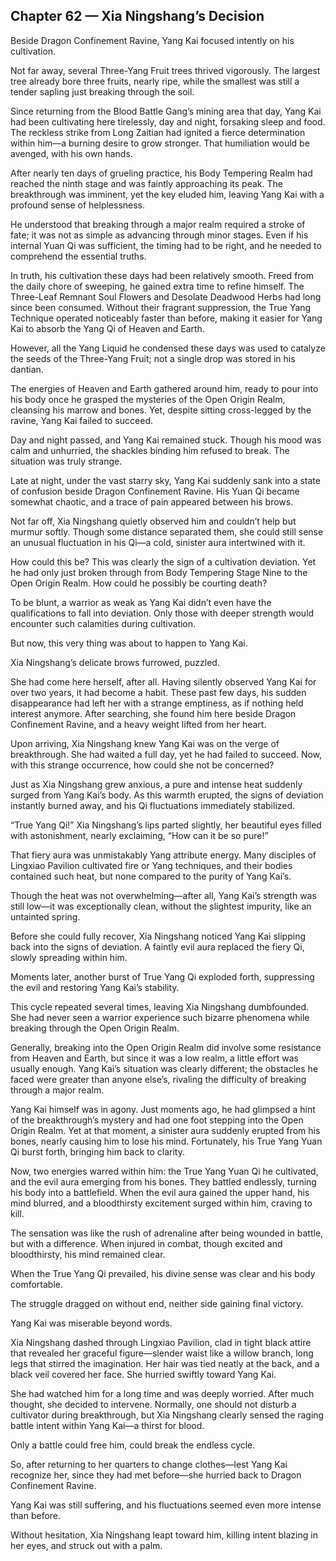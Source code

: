 ## Chapter 62 — Xia Ningshang’s Decision

Beside Dragon Confinement Ravine, Yang Kai focused intently on his cultivation.

Not far away, several Three-Yang Fruit trees thrived vigorously. The largest tree already bore three fruits, nearly ripe, while the smallest was still a tender sapling just breaking through the soil.

Since returning from the Blood Battle Gang’s mining area that day, Yang Kai had been cultivating here tirelessly, day and night, forsaking sleep and food. The reckless strike from Long Zaitian had ignited a fierce determination within him—a burning desire to grow stronger. That humiliation would be avenged, with his own hands.

After nearly ten days of grueling practice, his Body Tempering Realm had reached the ninth stage and was faintly approaching its peak. The breakthrough was imminent, yet the key eluded him, leaving Yang Kai with a profound sense of helplessness.

He understood that breaking through a major realm required a stroke of fate; it was not as simple as advancing through minor stages. Even if his internal Yuan Qi was sufficient, the timing had to be right, and he needed to comprehend the essential truths.

In truth, his cultivation these days had been relatively smooth. Freed from the daily chore of sweeping, he gained extra time to refine himself. The Three-Leaf Remnant Soul Flowers and Desolate Deadwood Herbs had long since been consumed. Without their fragrant suppression, the True Yang Technique operated noticeably faster than before, making it easier for Yang Kai to absorb the Yang Qi of Heaven and Earth.

However, all the Yang Liquid he condensed these days was used to catalyze the seeds of the Three-Yang Fruit; not a single drop was stored in his dantian.

The energies of Heaven and Earth gathered around him, ready to pour into his body once he grasped the mysteries of the Open Origin Realm, cleansing his marrow and bones. Yet, despite sitting cross-legged by the ravine, Yang Kai failed to succeed.

Day and night passed, and Yang Kai remained stuck. Though his mood was calm and unhurried, the shackles binding him refused to break. The situation was truly strange.

Late at night, under the vast starry sky, Yang Kai suddenly sank into a state of confusion beside Dragon Confinement Ravine. His Yuan Qi became somewhat chaotic, and a trace of pain appeared between his brows.

Not far off, Xia Ningshang quietly observed him and couldn’t help but murmur softly. Though some distance separated them, she could still sense an unusual fluctuation in his Qi—a cold, sinister aura intertwined with it.

How could this be? This was clearly the sign of a cultivation deviation. Yet he had only just broken through from Body Tempering Stage Nine to the Open Origin Realm. How could he possibly be courting death?

To be blunt, a warrior as weak as Yang Kai didn’t even have the qualifications to fall into deviation. Only those with deeper strength would encounter such calamities during cultivation.

But now, this very thing was about to happen to Yang Kai.

Xia Ningshang’s delicate brows furrowed, puzzled.

She had come here herself, after all. Having silently observed Yang Kai for over two years, it had become a habit. These past few days, his sudden disappearance had left her with a strange emptiness, as if nothing held interest anymore. After searching, she found him here beside Dragon Confinement Ravine, and a heavy weight lifted from her heart.

Upon arriving, Xia Ningshang knew Yang Kai was on the verge of breakthrough. She had waited a full day, yet he had failed to succeed. Now, with this strange occurrence, how could she not be concerned?

Just as Xia Ningshang grew anxious, a pure and intense heat suddenly surged from Yang Kai’s body. As this warmth erupted, the signs of deviation instantly burned away, and his Qi fluctuations immediately stabilized.

“True Yang Qi!” Xia Ningshang’s lips parted slightly, her beautiful eyes filled with astonishment, nearly exclaiming, “How can it be so pure!”

That fiery aura was unmistakably Yang attribute energy. Many disciples of Lingxiao Pavilion cultivated fire or Yang techniques, and their bodies contained such heat, but none compared to the purity of Yang Kai’s.

Though the heat was not overwhelming—after all, Yang Kai’s strength was still low—it was exceptionally clean, without the slightest impurity, like an untainted spring.

Before she could fully recover, Xia Ningshang noticed Yang Kai slipping back into the signs of deviation. A faintly evil aura replaced the fiery Qi, slowly spreading within him.

Moments later, another burst of True Yang Qi exploded forth, suppressing the evil and restoring Yang Kai’s stability.

This cycle repeated several times, leaving Xia Ningshang dumbfounded. She had never seen a warrior experience such bizarre phenomena while breaking through the Open Origin Realm.

Generally, breaking into the Open Origin Realm did involve some resistance from Heaven and Earth, but since it was a low realm, a little effort was usually enough. Yang Kai’s situation was clearly different; the obstacles he faced were greater than anyone else’s, rivaling the difficulty of breaking through a major realm.

Yang Kai himself was in agony. Just moments ago, he had glimpsed a hint of the breakthrough’s mystery and had one foot stepping into the Open Origin Realm. Yet at that moment, a sinister aura suddenly erupted from his bones, nearly causing him to lose his mind. Fortunately, his True Yang Yuan Qi burst forth, bringing him back to clarity.

Now, two energies warred within him: the True Yang Yuan Qi he cultivated, and the evil aura emerging from his bones. They battled endlessly, turning his body into a battlefield. When the evil aura gained the upper hand, his mind blurred, and a bloodthirsty excitement surged within him, craving to kill.

The sensation was like the rush of adrenaline after being wounded in battle, but with a difference. When injured in combat, though excited and bloodthirsty, his mind remained clear.

When the True Yang Qi prevailed, his divine sense was clear and his body comfortable.

The struggle dragged on without end, neither side gaining final victory.

Yang Kai was miserable beyond words.

Xia Ningshang dashed through Lingxiao Pavilion, clad in tight black attire that revealed her graceful figure—slender waist like a willow branch, long legs that stirred the imagination. Her hair was tied neatly at the back, and a black veil covered her face. She hurried swiftly toward Yang Kai.

She had watched him for a long time and was deeply worried. After much thought, she decided to intervene. Normally, one should not disturb a cultivator during breakthrough, but Xia Ningshang clearly sensed the raging battle intent within Yang Kai—a thirst for blood.

Only a battle could free him, could break the endless cycle.

So, after returning to her quarters to change clothes—lest Yang Kai recognize her, since they had met before—she hurried back to Dragon Confinement Ravine.

Yang Kai was still suffering, and his fluctuations seemed even more intense than before.

Without hesitation, Xia Ningshang leapt toward him, killing intent blazing in her eyes, and struck out with a palm.